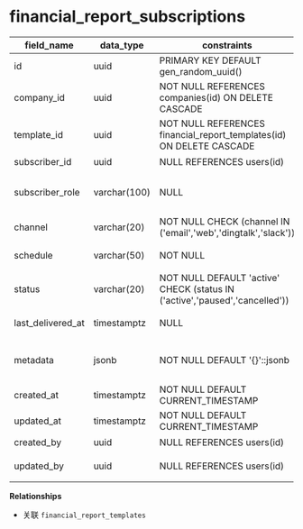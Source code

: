# financial_report_subscriptions

| field_name | data_type | constraints | comment |
| --- | --- | --- | --- |
| id | uuid | PRIMARY KEY DEFAULT gen_random_uuid() | 订阅ID |
| company_id | uuid | NOT NULL REFERENCES companies(id) ON DELETE CASCADE | 租户ID |
| template_id | uuid | NOT NULL REFERENCES financial_report_templates(id) ON DELETE CASCADE | 报表模板 |
| subscriber_id | uuid | NULL REFERENCES users(id) | 订阅用户 |
| subscriber_role | varchar(100) | NULL | 订阅角色（群发场景） |
| channel | varchar(20) | NOT NULL CHECK (channel IN ('email','web','dingtalk','slack')) | 推送渠道 |
| schedule | varchar(50) | NOT NULL | 调度表达式 |
| status | varchar(20) | NOT NULL DEFAULT 'active' CHECK (status IN ('active','paused','cancelled')) | 状态 |
| last_delivered_at | timestamptz | NULL | 最近送达时间 |
| metadata | jsonb | NOT NULL DEFAULT '{}'::jsonb | 附加信息（报表语言等） |
| created_at | timestamptz | NOT NULL DEFAULT CURRENT_TIMESTAMP | 创建时间 |
| updated_at | timestamptz | NOT NULL DEFAULT CURRENT_TIMESTAMP | 更新时间 |
| created_by | uuid | NULL REFERENCES users(id) | 创建人 |
| updated_by | uuid | NULL REFERENCES users(id) | 最近更新人 |

**Relationships**
- 关联 `financial_report_templates`
